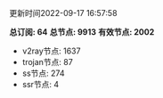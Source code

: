 更新时间2022-09-17 16:57:58

**总订阅: 64**
**总节点: 9913**
**有效节点: 2002**
- v2ray节点: 1637
- trojan节点: 87
- ss节点: 274
- ssr节点: 4
